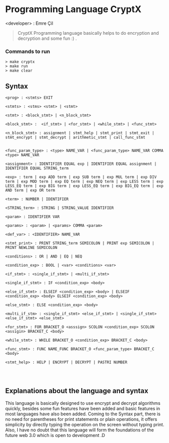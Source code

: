 # Programming Language CryptX

\<developer\> : Emre Çil

> CryptX Programming language basically helps to do encryption and decryption and some fun :) .

### Commands to run
```
> make cryptx
> make run
> make clear
```
## Syntax

```
<prog> : <stmts> EXIT

<stmts> : <stms> <stmt> | <stmt>

<stmt> : <block_stmt> | <n_block_stmt> 

<block_stmt> :  <if_stmt> | <for_stmt> | <while_stmt> | <func_stmt>

<n_block_stmt> : assignment | stmt_help | stmt_print | stmt_exit | stmt_encrypt | stmt_decrypt | arithmetic_stmt | call_func_stmt


<func_param_type> : <type> NAME_VAR | <func_param_type> NAME_VAR COMMA <type> NAME_VAR

<assignment> : IDENTIFIER EQUAL exp | IDENTIFIER EQUAL assignment | IDENTIFIER EQUAL STRING_term

<exp> : term | exp ADD term | exp SUB term | exp MUL term | exp DIV term | exp MOD term | exp EQ term | exp NEQ term | exp LESS term | exp LESS_EQ term | exp BIG term | exp LESS_EQ term | exp BIG_EQ term | exp AND term | exp OR term 

<term> : NUMBER | IDENTIFIER

<STRING_term> : STRING | STRING_VALUE IDENTIFIER

<param> : IDENTIFIER VAR

<params> : <param> | <params> COMMA <param>

<def_var> : <IDENTIFIER> NAME_VAR

<stmt_print> : PRINT STRING_term SEMICOLON | PRINT exp SEMICOLON | PRINT NEWLINE SEMICOLON

<conditions> : OR | AND | EQ | NEQ

<condition_exp> : BOOL | <var> <conditions> <var>

<if_stmt> : <single_if_stmt> | <multi_if_stmt>

<single_if_stmt> : IF <condition_exp> <body>

<else_if_stmt> : ELSEIF <condition_exp> <body> | ELSEIF <condition_exp> <body> ELSEIF <condition_exp> <body>

<else_stmt> : ELSE <condition_exp> <body>

<multi_if_stm> : <single_if_stmt> <else_if_stmt> | <single_if_stmt> <else_if_stmt> <else_stmt>

<for_stmt> : FOR BRACKET_O <asssign> SCOLON <condition_exp> SCOLON <assigin> BRACKET_C <body>

<while_stmt> : WHILE BRACKET_O <condition_exp> BRACKET_C <body>

<func_stmt> : FUNC NAME_FUNC BRACKET_O <func_param_type> BRACKET_C <body>

<stmt_help> : HELP | ENCRYPT | DECRYPT | PASTRI NUMBER




```

## Explanations about the language and syntax

This language is basically designed to use encrypt and decrypt algorithms quickly, besides some fun features have been added and basic features in most languages have also been added. Coming to the Syntax part, there is no need for parentheses for print statements or plain operations, it offers simplicity by directly typing the operation on the screen without typing print. Also, I have no doubt that this language will form the foundations of the future web 3.0 which is open to development .D

